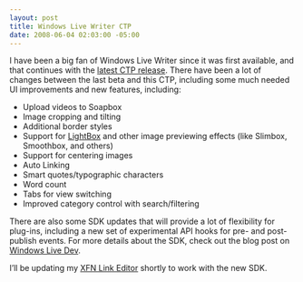 ```yaml
---
layout: post
title: Windows Live Writer CTP
date: 2008-06-04 02:03:00 -05:00
---
```


I have been a big fan of Windows Live Writer since it was first available, and that continues with the [latest CTP release](http://windowslivewriter.spaces.live.com/Blog/cns!D85741BB5E0BE8AA!1508.entry). There have been a lot of changes between the last beta and this CTP, including some much needed UI improvements and new features, including:

*   Upload videos to Soapbox 
*   Image cropping and tilting 
*   Additional border styles 
*   Support for [LightBox](http://www.huddletogether.com/projects/lightbox/) and other image previewing effects (like Slimbox, Smoothbox, and others) 
*   Support for centering images 
*   Auto Linking 
*   Smart quotes/typographic characters 
*   Word count 
*   Tabs for view switching 
*   Improved category control with search/filtering   

There are also some SDK updates that will provide a lot of flexibility for plug-ins, including a new set of experimental API hooks for pre- and post-publish events. For more details about the SDK, check out the blog post on [Windows Live Dev](http://writerdevzone.spaces.live.com/blog/cns!FF912D98C958E9D3!170.entry). 

I’ll be updating my [XFN Link Editor](http://gallery.live.com/liveItemDetail.aspx?li=217b89d0-30cb-4370-958e-f22307173ae0&bt=9&pl=8) shortly to work with the new SDK.

